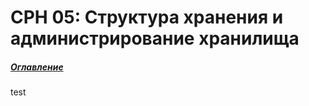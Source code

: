 # CPH 05: Структура хранения и администрирование хранилища
##### [Оглавление](../README.md)

test



